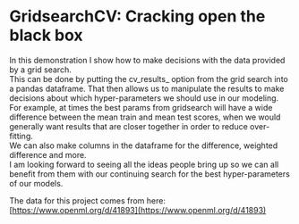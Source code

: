 # GridsearchCV: Cracking open the black box

In this demonstration I show how to make decisions with the data provided by a grid search.  
This can be done by putting the cv_results_ option from the grid search into a pandas dataframe. That then allows us to manipulate the results to make decisions about which hyper-parameters we should use in our modeling.  
For example, at times the best params from gridsearch will have a wide difference between the mean train and mean test scores, when we would generally want results that are closer together in order to reduce over-fitting.  
We can also make columns in the dataframe for the difference, weighted difference and more.  
I am looking forward to seeing all the ideas people bring up so we can all benefit from them with our continuing search for the best hyper-parameters of our models.  

The data for this project comes from here:  
[https://www.openml.org/d/41893](https://www.openml.org/d/41893)  
